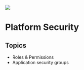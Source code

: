 ![](https://ga4gh.datainsights.cloud/api?repo=CFCD-exercises/platform_security&empty)
# Platform Security

## Topics

- Roles & Permissions
- Application security groups
